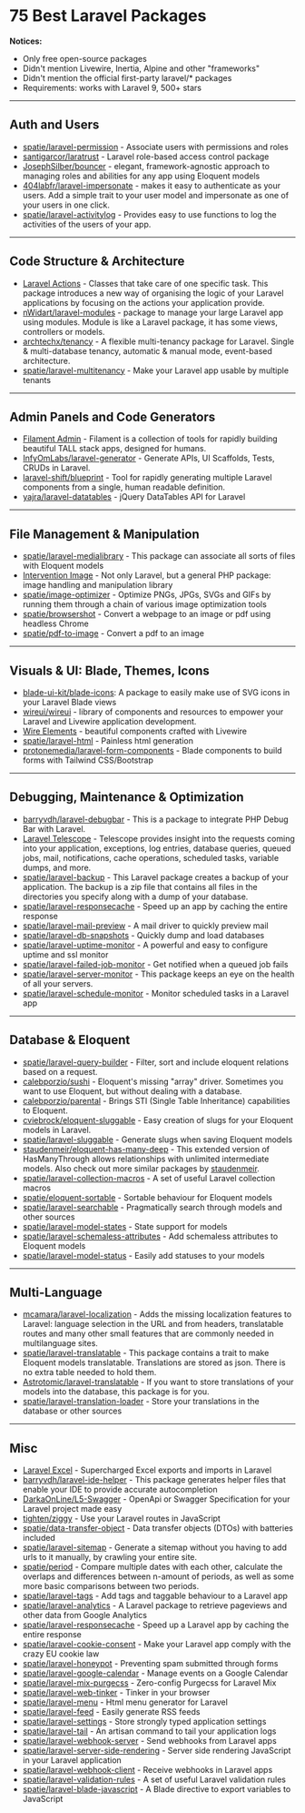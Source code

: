 # 75 Best Laravel Packages

**Notices:**

- Only free open-source packages
- Didn't mention Livewire, Inertia, Alpine and other "frameworks"
- Didn't mention the official first-party laravel/* packages
- Requirements: works with Laravel 9, 500+ stars


- - - - -

## Auth and Users

- [spatie/laravel-permission](https://github.com/spatie/laravel-permission) - Associate users with permissions and roles
- [santigarcor/laratrust](https://laratrust.santigarcor.me/) - Laravel role-based access control package
- [JosephSilber/bouncer](https://github.com/JosephSilber/bouncer) - elegant, framework-agnostic approach to managing roles and abilities for any app using Eloquent models
- [404labfr/laravel-impersonate](https://github.com/404labfr/laravel-impersonate) - makes it easy to authenticate as your users. Add a simple trait to your user model and impersonate as one of your users in one click.
- [spatie/laravel-activitylog](https://github.com/spatie/laravel-activitylog) - Provides easy to use functions to log the activities of the users of your app.

- - - - -

## Code Structure & Architecture

- [Laravel Actions](https://laravelactions.com/) - Classes that take care of one specific task. This package introduces a new way of organising the logic of your Laravel applications by focusing on the actions your application provide.
- [nWidart/laravel-modules](https://github.com/nWidart/laravel-modules) - package to manage your large Laravel app using modules. Module is like a Laravel package, it has some views, controllers or models.
- [archtechx/tenancy](https://tenancyforlaravel.com/) - A flexible multi-tenancy package for Laravel. Single & multi-database tenancy, automatic & manual mode, event-based architecture.
- [spatie/laravel-multitenancy](https://github.com/spatie/laravel-multitenancy) - Make your Laravel app usable by multiple tenants

- - - - -

## Admin Panels and Code Generators

- [Filament Admin](https://filamentphp.com/) - Filament is a collection of tools for rapidly building beautiful TALL stack apps, designed for humans.
- [InfyOmLabs/laravel-generator](https://github.com/InfyOmLabs/laravel-generator) - Generate APIs, UI Scaffolds, Tests, CRUDs in Laravel.
- [laravel-shift/blueprint](https://github.com/laravel-shift/blueprint) - Tool for rapidly generating multiple Laravel components from a single, human readable definition.
- [yajra/laravel-datatables](https://github.com/yajra/laravel-datatables) - jQuery DataTables API for Laravel


- - - - -

## File Management & Manipulation

- [spatie/laravel-medialibrary](https://github.com/spatie/laravel-medialibrary) - This package can associate all sorts of files with Eloquent models
- [Intervention Image](https://image.intervention.io/v2) - Not only Laravel, but a general PHP package: image handling and manipulation library
- [spatie/image-optimizer](https://github.com/spatie/image-optimizer) - Optimize PNGs, JPGs, SVGs and GIFs by running them through a chain of various image optimization tools
- [spatie/browsershot](https://github.com/spatie/browsershot) - Convert a webpage to an image or pdf using headless Chrome
- [spatie/pdf-to-image](https://github.com/spatie/pdf-to-image) - Convert a pdf to an image

- - - - -

## Visuals & UI: Blade, Themes, Icons

- [blade-ui-kit/blade-icons](https://github.com/blade-ui-kit/blade-icons): A package to easily make use of SVG icons in your Laravel Blade views
- [wireui/wireui](https://github.com/wireui/wireui) - library of components and resources to empower your Laravel and Livewire application development.
- [Wire Elements](https://wire-elements.dev/) - beautiful components crafted with Livewire
- [spatie/laravel-html](https://github.com/spatie/laravel-html) - Painless html generation
- [protonemedia/laravel-form-components](https://github.com/protonemedia/laravel-form-components) - Blade components to build forms with Tailwind CSS/Bootstrap

- - - - -

## Debugging, Maintenance & Optimization

- [barryvdh/laravel-debugbar](https://github.com/barryvdh/laravel-debugbar) - This is a package to integrate PHP Debug Bar with Laravel.
- [Laravel Telescope](https://laravel.com/docs/9.x/telescope) - Telescope provides insight into the requests coming into your application, exceptions, log entries, database queries, queued jobs, mail, notifications, cache operations, scheduled tasks, variable dumps, and more.
- [spatie/laravel-backup](https://github.com/spatie/laravel-backup) - This Laravel package creates a backup of your application. The backup is a zip file that contains all files in the directories you specify along with a dump of your database.
- [spatie/laravel-responsecache](https://github.com/spatie/laravel-responsecache) - Speed up an app by caching the entire response
- [spatie/laravel-mail-preview](https://github.com/spatie/laravel-mail-preview) - A mail driver to quickly preview mail
- [spatie/laravel-db-snapshots](https://github.com/spatie/laravel-db-snapshots) - Quickly dump and load databases
- [spatie/laravel-uptime-monitor](https://github.com/spatie/laravel-uptime-monitor) - A powerful and easy to configure uptime and ssl monitor
- [spatie/laravel-failed-job-monitor](https://github.com/spatie/laravel-failed-job-monitor) - Get notified when a queued job fails
- [spatie/laravel-server-monitor](https://github.com/spatie/laravel-server-monitor) - This package keeps an eye on the health of all your servers.
- [spatie/laravel-schedule-monitor](https://github.com/spatie/laravel-schedule-monitor) - Monitor scheduled tasks in a Laravel app

- - - - -

## Database & Eloquent

- [spatie/laravel-query-builder](https://github.com/spatie/laravel-query-builder) - Filter, sort and include eloquent relations based on a request.
- [calebporzio/sushi](https://github.com/calebporzio/sushi) - Eloquent's missing "array" driver. Sometimes you want to use Eloquent, but without dealing with a database.
- [calebporzio/parental](https://github.com/calebporzio/parental) - Brings STI (Single Table Inheritance) capabilities to Eloquent.
- [cviebrock/eloquent-sluggable](https://github.com/cviebrock/eloquent-sluggable) - Easy creation of slugs for your Eloquent models in Laravel.
- [spatie/laravel-sluggable](https://github.com/spatie/laravel-sluggable) - Generate slugs when saving Eloquent models
- [staudenmeir/eloquent-has-many-deep](https://github.com/staudenmeir/eloquent-has-many-deep) - This extended version of HasManyThrough allows relationships with unlimited intermediate models. Also check out more similar packages by [staudenmeir](https://github.com/staudenmeir).
- [spatie/laravel-collection-macros](https://github.com/spatie/laravel-collection-macros) - A set of useful Laravel collection macros
- [spatie/eloquent-sortable](https://github.com/spatie/eloquent-sortable) - Sortable behaviour for Eloquent models
- [spatie/laravel-searchable](https://github.com/spatie/laravel-searchable) - Pragmatically search through models and other sources
- [spatie/laravel-model-states](https://github.com/spatie/laravel-model-states) - State support for models
- [spatie/laravel-schemaless-attributes](https://github.com/spatie/laravel-schemaless-attributes) - Add schemaless attributes to Eloquent models
- [spatie/laravel-model-status](https://github.com/spatie/laravel-model-status) - Easily add statuses to your models

- - - - -

## Multi-Language

- [mcamara/laravel-localization](https://github.com/mcamara/laravel-localization) - Adds the missing localization features to Laravel: language selection in the URL and from headers, translatable routes and many other small features that are commonly needed in multilanguage sites.
- [spatie/laravel-translatable](https://github.com/spatie/laravel-translatable) - This package contains a trait to make Eloquent models translatable. Translations are stored as json. There is no extra table needed to hold them.
- [Astrotomic/laravel-translatable](https://github.com/Astrotomic/laravel-translatable) - If you want to store translations of your models into the database, this package is for you.
- [spatie/laravel-translation-loader](https://github.com/spatie/laravel-translation-loader) - Store your translations in the database or other sources

- - - - -

## Misc

- [Laravel Excel](https://laravel-excel.com/) - Supercharged Excel exports and imports in Laravel
- [barryvdh/laravel-ide-helper](https://github.com/barryvdh/laravel-ide-helper) - This package generates helper files that enable your IDE to provide accurate autocompletion 
- [DarkaOnLine/L5-Swagger](https://github.com/DarkaOnLine/L5-Swagger) - OpenApi or Swagger Specification for your Laravel project made easy
- [tighten/ziggy](https://github.com/tighten/ziggy) - Use your Laravel routes in JavaScript
- [spatie/data-transfer-object](https://github.com/spatie/data-transfer-object) - Data transfer objects (DTOs) with batteries included
- [spatie/laravel-sitemap](https://github.com/spatie/laravel-sitemap) - Generate a sitemap without you having to add urls to it manually, by crawling your entire site.
- [spatie/period](https://github.com/spatie/period) - Compare multiple dates with each other, calculate the overlaps and differences between n-amount of periods, as well as some more basic comparisons between two periods.
- [spatie/laravel-tags](https://github.com/spatie/laravel-tags) - Add tags and taggable behaviour to a Laravel app
- [spatie/laravel-analytics](https://github.com/spatie/laravel-analytics) - A Laravel package to retrieve pageviews and other data from Google Analytics
- [spatie/laravel-responsecache](https://github.com/spatie/laravel-responsecache) - Speed up a Laravel app by caching the entire response
- [spatie/laravel-cookie-consent](https://github.com/spatie/laravel-cookie-consent) - Make your Laravel app comply with the crazy EU cookie law
- [spatie/laravel-honeypot](https://github.com/spatie/laravel-honeypot) - Preventing spam submitted through forms
- [spatie/laravel-google-calendar](https://github.com/spatie/laravel-google-calendar) - Manage events on a Google Calendar
- [spatie/laravel-mix-purgecss](https://github.com/spatie/laravel-mix-purgecss) - Zero-config Purgecss for Laravel Mix
- [spatie/laravel-web-tinker](https://github.com/spatie/laravel-web-tinker) - Tinker in your browser
- [spatie/laravel-menu](https://github.com/spatie/laravel-menu) - Html menu generator for Laravel
- [spatie/laravel-feed](https://github.com/spatie/laravel-feed) - Easily generate RSS feeds
- [spatie/laravel-settings](https://github.com/spatie/laravel-settings) - Store strongly typed application settings
- [spatie/laravel-tail](https://github.com/spatie/laravel-tail) - An artisan command to tail your application logs
- [spatie/laravel-webhook-server](https://github.com/spatie/laravel-webhook-server) - Send webhooks from Laravel apps
- [spatie/laravel-server-side-rendering](https://github.com/spatie/laravel-server-side-rendering) - Server side rendering JavaScript in your Laravel application
- [spatie/laravel-webhook-client](https://github.com/spatie/laravel-webhook-client) - Receive webhooks in Laravel apps
- [spatie/laravel-validation-rules](https://github.com/spatie/laravel-validation-rules) - A set of useful Laravel validation rules
- [spatie/laravel-blade-javascript](https://github.com/spatie/laravel-blade-javascript) - A Blade directive to export variables to JavaScript

